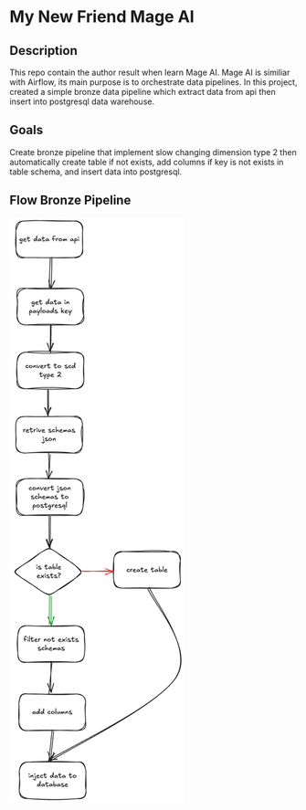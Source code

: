 # My New Friend Mage AI

## Description
This repo contain the author result when learn Mage AI. Mage AI is similiar with Airflow, its main purpose is to orchestrate data pipelines. In this project, created a simple bronze data pipeline which extract data from api then insert into postgresql data warehouse.

## Goals
Create bronze pipeline that implement slow changing dimension type 2 then automatically create table if not exists, add columns if key is not exists in table schema, and insert data into postgresql.

## Flow Bronze Pipeline
![alt text](image.png)